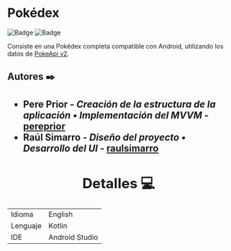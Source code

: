 <p align="center">

# Pokédex

</p>

![Badge](https://img.shields.io/badge/LICENCE-FREE-blue)
![Badge](https://img.shields.io/badge/STATUS-FINISHED-green)

Consiste en una Pokédex completa compatible con Android, utilizando los datos de [PokeApi v2](https://pokeapi.co/).

<h2>

## Autores ✒️

<h2>

* **Pere Prior** - *Creación de la estructura de la aplicación • Implementación del MVVM* - [pereprior](https://github.com/pereprior)
* **Raúl Simarro** - *Diseño del proyecto • Desarrollo del UI* - [raulsimarro](https://github.com/Alusim0931)

<div align="center">

## Detalles 💻

|               |                  |
| ------------- | ---------------- |
| Idioma        | English          |
| Lenguaje      | Kotlin           |
| IDE           | Android Studio   |

</div>
